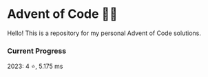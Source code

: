# Advent of Code 🎄🎁

Hello! This is a repository for my personal Advent of Code solutions.

### Current Progress
2023: 4 ⭐️, 5.175 ms
